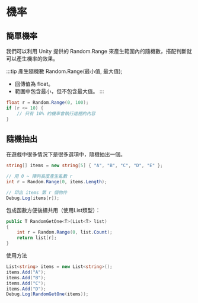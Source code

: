 # 機率

## 簡單機率
我們可以利用 Unity 提供的 Random.Range 來產生範圍內的隨機數，搭配判斷就可以產生機率的效果。

:::tip 產生隨機數
Random.Range(最小值, 最大值); <br/>
- 回傳值為 float。
- 範圍中包含最小，但不包含最大值。
:::

```csharp
float r = Random.Range(0, 100);
if (r <= 10) {
    // 只有 10% 的機率會執行這裡的內容
}
```

## 隨機抽出
在遊戲中很多情況下是很多選項中，隨機抽出一個。
```csharp
string[] items = new string[5] { "A", "B", "C", "D", "E" };

// 用 0 ~ 陣列長度產生亂數 r
int r = Random.Range(0, items.Length); 

// 印出 items 第 r 個物件
Debug.Log(items[r]); 
```
包成函數方便後續共用（使用List類型）：

```csharp
public T RandomGetOne<T>(List<T> list)
{
    int r = Random.Range(0, list.Count);
    return list[r];
}
```
使用方法
```csharp
List<string> items = new List<string>();
items.Add("A");
items.Add("B");
items.Add("C");
items.Add("D");
Debug.Log(RandomGetOne(items));
```
